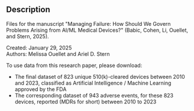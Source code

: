 ## Description
Files for the manuscript "Managing Failure: How Should We Govern Problems Arising from AI/ML Medical Devices?" (Babic, Cohen, Li, Ouellet, and Stern, 2025).  
  
Created: January 29, 2025  
Authors: Melissa Ouellet and Ariel D. Stern  
  
To use data from this research paper, please download:  
- The final dataset of 823 unique 510(k)-cleared devices between 2010 and 2023, classified as Artificial Intelligence / Machine Learning approved by the FDA  
- The corresponding dataset of 943 adverse events, for these 823 devices, reported (MDRs for short) between 2010 to 2023   
